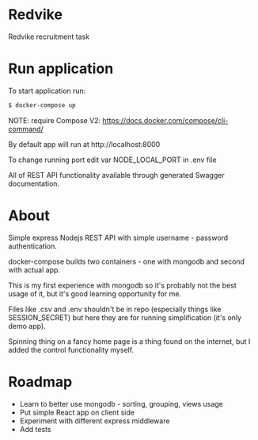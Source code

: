 # Redvike

Redvike recruitment task

# Run application

To start application run:

```bash
$ docker-compose up
```

NOTE: require Compose V2: https://docs.docker.com/compose/cli-command/

By default app will run at http://localhost:8000

To change running port edit var NODE_LOCAL_PORT in .env file

All of REST API functionality available through generated Swagger documentation.

# About

Simple express Nodejs REST API with simple username - password authentication.

docker-compose builds two containers - one with mongodb and second with actual app.

This is my first experience with mongodb so it's probably not the best usage of it, but it's good learning opportunity for me.

Files like .csv and .env shouldn't be in repo (especially things like SESSION_SECRET) but here they are for running simplification (it's only demo app).

Spinning thing on a fancy home page is a thing found on the internet, but I added the control functionality myself.

# Roadmap

- Learn to better use mongodb - sorting, grouping, views usage
- Put simple React app on client side
- Experiment with different express middleware
- Add tests
